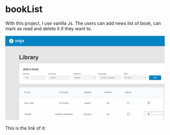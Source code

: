 # bookList

With this project, I use vanilla Js. The users can add news list of book, can mark as read and delete it if they want to.

![screenshoot](./images/boklist.png)

This is the link of it:

[]()

